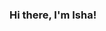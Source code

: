 ### Hi there, I'm Isha!

<!--
**Ishasharmax/Ishasharmax** is a ✨ _special_ ✨ repository because its `README.md` (this file) appears on your GitHub profile.

I'm a senior at Ithaca College studying Computer Science. I use She/her/hers pronouns.
- 🔭 I’m currently working on building my Personal Portfolio
- 🌱 I’m currently learning React Native & SQL for DB Mngmt.
- 🔭 Fields I'm Interested In: Product Management, Data Science, Machine Learning, UX/UI, Full Stack Development, Mobile Development
- Languages & Tools I Enjoy Using: Python, Javascript, Git
- 💬 Ask me about: new opportunities
- 📫 How to reach me: [LinkedIn](https://www.linkedin.com/in/ishasharmax/)

